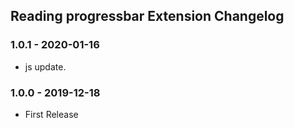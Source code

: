 ## Reading progressbar Extension Changelog

### 1.0.1 - 2020-01-16

- js update.

### 1.0.0 - 2019-12-18

- First Release

